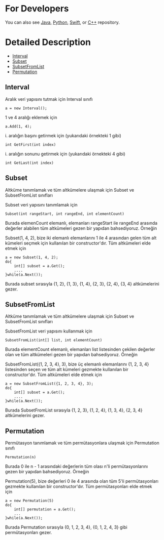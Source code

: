 For Developers
============

You can also see [Java](https://github.com/starlangsoftware/Util), [Python](https://github.com/starlangsoftware/Util-Py), [Swift](https://github.com/starlangsoftware/Util-Swift), or [C++](https://github.com/starlangsoftware/Util-CPP) repository.

Detailed Description
============

+ [Interval](#interval)
+ [Subset](#subset)
+ [SubsetFromList](#subsetfromlist)
+ [Permutation](#permutation)

## Interval 

Aralık veri yapısını tutmak için Interval sınıfı

	a = new Interval();

1 ve 4 aralığı eklemek için

	a.Add(1, 4);

i. aralığın başını getirmek için (yukarıdaki örnekteki 1 gibi)

	int GetFirst(int index)

i. aralığın sonunu getirmek için (yukarıdaki örnekteki 4 gibi)

	int GetLast(int index)

## Subset 

Altküme tanımlamak ve tüm altkümelere ulaşmak için Subset ve SubsetFromList sınıfları

Subset veri yapısını tanımlamak için

	Subset(int rangeStart, int rangeEnd, int elementCount)

Burada elemenCount elemanlı, elemanları rangeStart ile rangeEnd arasında değerler alabilen
tüm altkümeleri gezen bir yapıdan bahsediyoruz. Örneğin

Subset(1, 4, 2), bize iki elemanlı elemanlarını 1 ile 4 arasından gelen tüm alt kümeleri 
seçmek için kullanılan bir constructor'dır. Tüm altkümeleri elde etmek için

	a = new Subset(1, 4, 2);
	do{
		int[] subset = a.Get();
		....
	}while(a.Next());

Burada subset sırasıyla {1, 2}, {1, 3}, {1, 4}, {2, 3}, {2, 4}, {3, 4} altkümelerini gezer. 

## SubsetFromList 

Altküme tanımlamak ve tüm altkümelere ulaşmak için Subset ve SubsetFromList sınıfları

SubsetFromList veri yapısını kullanmak için

	SubsetFromList(int[] list, int elementCount)

Burada elementCount elemanlı, elemanları list listesinden çekilen değerler olan ve tüm 
altkümeleri gezen bir yapıdan bahsediyoruz. Örneğin

SubsetFromList({1, 2, 3, 4}, 3), bize üç elemanlı elemanlarını {1, 2, 3, 4} listesinden 
seçen ve tüm alt kümeleri gezmekte kullanılan bir constructor'dır. Tüm altkümeleri elde 
etmek için

	a = new SubsetFromList({1, 2, 3, 4}, 3);
	do{
		int[] subset = a.Get();
		....
	}while(a.Next());

Burada SubsetFromList sırasıyla {1, 2, 3}, {1, 2, 4}, {1, 3, 4}, {2, 3, 4} altkümelerini 
gezer. 

## Permutation

Permütasyon tanımlamak ve tüm permütasyonlara ulaşmak için Permutation sınıfı

	Permutation(n)

Burada 0 ile n - 1 arasındaki değerlerin tüm olası n'li permütasyonlarını gezen bir 
yapıdan bahsediyoruz. Örneğin

Permutation(5), bize değerleri 0 ile 4 arasında olan tüm 5'li permütasyonları gezmekte 
kullanılan bir constructor'dır. Tüm permütasyonları elde etmek için

	a = new Permutation(5)
	do{
		int[] permutation = a.Get();
		...
	}while(a.Next());

Burada Permutation sırasıyla {0, 1, 2, 3, 4}, {0, 1, 2, 4, 3} gibi permütasyonları gezer.
